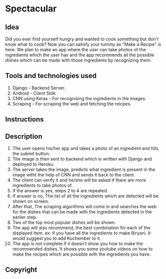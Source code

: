 # Spectacular

## Idea
Did you ever find yourself hungry and wanted to cook something but don't know what to cook? Now you can satisfy your tummy as "Make a Recipe" is here. We plan to make an app where the user can take photos of the ingredients which the user has and the app recommends all the possible dishes which can be made with those ingredients by recognizing them.

## Tools and technologies used
1. Django - Backend Server.
2. Android - Client Side.
3. CNN using Keras - For recognising the ingredients in the images.
4. Scraping - For scraping the web and fetching the reicpes.

## Instructions

## Description

1. The user opens his/her app and takes a photo of an ingredient and hits the submit button.
2. The image is then sent to backend which is written with Django and deployed to Heroku.
3. The server takes the image, predicts what ingredient is present in the image witht the help of CNN and sends it back to the client.
4. The client can verify it and he/she will be asked if there are more ingredients to take photos of.
5. If the answer is yes, steps 2 to 4 are repeated.
6. If answer is no, The list of all the ingredients which are detected will be shown on screen.
7. After that, The scraping algorithms will come in and searches the web for the dishes that can be made with the ingredients detected in the earlier step.
8. Two of the top most popular dishes will be shown.
9. The app will also recommend, the best combination for each of the displayed item.
    ex: if you have all the ingredients to make Biryani. It would suggest you to add Kuchember to it.
10. The app is not complete if it doesn't show you how to make the recommended dishes. It shows you some youtube videos on how to make the recipes which are possible with the ingredients you have.

## Copyright

